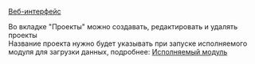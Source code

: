 [Веб-интерфейс](../web_ui.md)

Во вкладке "Проекты" можно создавать, редактировать и удалять проекты  
Название проекта нужно будет указывать при запуске исполняемого модуля для загрузки данных, подробнее: [Исполняемый модуль](../docs/executable_module.md)

